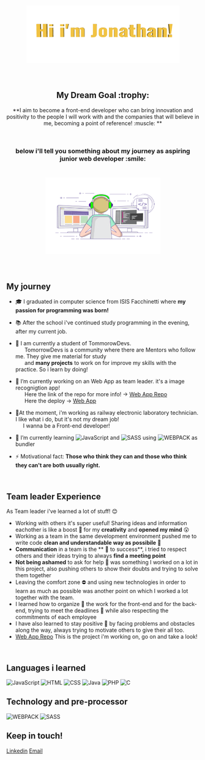 <h1 align="center"><img src="https://github.com/JonathanMauroFerrara/JonathanMauroFerrara/blob/main/Assets/jonathan.gif" alt = "hi" width="400px" height="150px"></h1>
<br>
<h2 align="center"> My Dream Goal :trophy: </h2>
<p align="center">**I aim to become a front-end developer who can bring innovation and positivity to the people I will work with and the companies that will believe in me, becoming a point of reference! :muscle: **</p> 
<br>
<h3 align="center">below i'll tell you something about my journey as aspiring junior web developer :smile:</h3>
<h1 align="center"><img src="https://github.com/JonathanMauroFerrara/JonathanMauroFerrara/blob/main/Assets/Coding-guy-2.gif" alt = "hi" width="300px" height="200px"></h1>
<br>






### <h2>My journey</h2> 
- :mortar_board: I graduated in computer science from ISIS Facchinetti where **my passion for programming was born!**
- :books: After the school i've continued study programming in the evening, after my current job.

- :school: I am currently a student of TommorowDevs.<br>
&nbsp;&nbsp;&nbsp;&nbsp;&nbsp; TomorrowDevs is a community where there are Mentors who follow me. They give me material for study <br>
&nbsp;&nbsp;&nbsp;&nbsp;&nbsp; and **many projects** to work on for improve my skills with the practice. So i learn by doing!

- 🔭 I’m currently working on an Web App as team leader. it's a image recognigtion app! <br  >
&nbsp;&nbsp;&nbsp;&nbsp;&nbsp; Here the link of the repo for more info! -> [Web App Repo](https://github.com/TD-team3/img-recognition-web-app-fe) <br>
&nbsp;&nbsp;&nbsp;&nbsp;&nbsp; Here the deploy -> [Web App](https://gracious-mcclintock-220460.netlify.app/index.html)

- :tram:At the moment, i'm working as railway electronic laboratory technician. I like what i do, but it's not my dream job! <br>
&nbsp;&nbsp;&nbsp;&nbsp;&nbsp;I wanna be a Front-end developer!


- 🌱 I’m currently learning  ![JavaScript](https://img.shields.io/badge/-JavaScript-fff?&logo=JavaScript&logoColor=ddc508)  and  ![SASS](https://img.shields.io/badge/-SASS-fff?&logo=SASS&logoColor=blue) using ![WEBPACK](https://img.shields.io/badge/-WEBPACK-fff?&logo=WEBPACK&logoColor=lightblue) as bundler

- ⚡ Motivational fact: **Those who think they can and those who think they can't are both usually right.**
<br>


### <h2>Team leader Experience</h2>
As Team leader i've learned a lot of stuff! :blush:
- Working with others it's super useful! Sharing ideas and information eachother is like a boost :rocket: for my **creativity** and **opened my mind** :open_mouth:
- Working as a team in the same development environment pushed me to write code **clean and understandable way as possibile** :construction_worker:
- **Communication**  in a team is the ** :key: to success**, i tried to respect others and their ideas trying to always **find a meeting point**
- **Not being ashamed** to ask for help :raising_hand: was something I worked on a lot in this project, also pushing others to show their doubts and trying to solve them together
- Leaving the comfort zone :no_entry: and using new technologies in order to learn as much as possible was another point on which I worked a lot together with the team.
- I learned how to organize :bookmark_tabs: the work for the front-end and for the back-end, trying to meet the deadlines :calendar: while also respecting the commitments of each employee
- I have also learned to stay positive :muscle: by facing problems and obstacles along the way, always trying to motivate others to give their all too.
- [Web App Repo](https://github.com/TD-team3/img-recognition-web-app-fe) This is the project i'm working on, go on and take a look! 
<br> 


### <h2>Languages i learned</h2>

![JavaScript](https://img.shields.io/badge/-JavaScript-fff?&logo=JavaScript&logoColor=ddc508)
![HTML](https://img.shields.io/badge/-HTML-fff?&logo=HTML5)
![CSS](https://img.shields.io/badge/-CSS-fff?&logo=CSS3&logoColor=blue)
![Java](https://img.shields.io/badge/-Java-fff?&logo=Java&logoColor=007396)
![PHP](https://img.shields.io/badge/-PHP-fff?&logo=PHP)
![C](https://img.shields.io/badge/-C-fff?&logo=c%2b%2b&logoColor=00599C)


### <h2>Technology and pre-processor</h2>
![WEBPACK](https://img.shields.io/badge/-WEBPACK-fff?&logo=WEBPACK&logoColor=lightblue)
![SASS](https://img.shields.io/badge/-SASS-fff?&logo=SASS&logoColor=blue)
<br>

<h2> Keep in touch! </h2>
 <a href= "https://www.linkedin.com/in/mauro-jonathan-ferrara-651740163/">Linkedin</a>  <a href="jonathanmauro.ferrara@gmail.com">Email</a>

